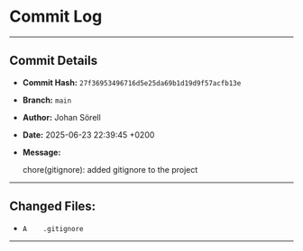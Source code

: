 # Commit Log

---

## Commit Details

- **Commit Hash:**   `27f36953496716d5e25da69b1d19d9f57acfb13e`
- **Branch:**        `main`
- **Author:**        Johan Sörell
- **Date:**          2025-06-23 22:39:45 +0200
- **Message:**

  chore(gitignore): added gitignore to the project

---

## Changed Files:

- `A	.gitignore`

---

